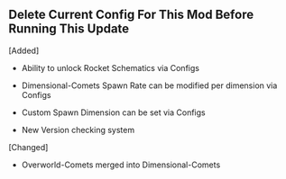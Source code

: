 ## Delete Current Config For This Mod Before Running This Update

[Added]

  - Ability to unlock Rocket Schematics via Configs

  - Dimensional-Comets Spawn Rate can be modified per dimension via Configs
  
  - Custom Spawn Dimension can be set via Configs
  
  - New Version checking system
  
  
[Changed]

  - Overworld-Comets merged into Dimensional-Comets